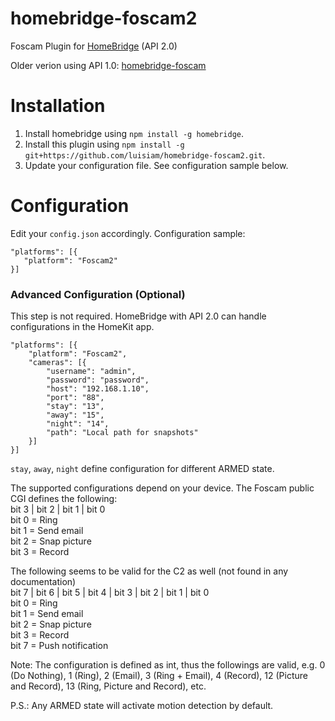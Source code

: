 # homebridge-foscam2
Foscam Plugin for [HomeBridge](https://github.com/nfarina/homebridge) (API 2.0)

Older verion using API 1.0: [homebridge-foscam](https://github.com/rooi/homebridge-foscam)

# Installation
1. Install homebridge using `npm install -g homebridge`.
2. Install this plugin using `npm install -g git+https://github.com/luisiam/homebridge-foscam2.git`.
3. Update your configuration file. See configuration sample below.

# Configuration
Edit your `config.json` accordingly. Configuration sample:
 ```
"platforms": [{
    "platform": "Foscam2"
}]
```

### Advanced Configuration (Optional)
This step is not required. HomeBridge with API 2.0 can handle configurations in the HomeKit app.
```
"platforms": [{
    "platform": "Foscam2",
    "cameras": [{
        "username": "admin",
        "password": "password",
        "host": "192.168.1.10",
        "port": "88",
        "stay": "13",
        "away": "15",
        "night": "14",
        "path": "Local path for snapshots"
    }]
}]

```
`stay`, `away`, `night` define configuration for different ARMED state.

The supported configurations depend on your device. The Foscam public CGI defines the following:<br>
bit 3 | bit 2 | bit 1 | bit 0<br>
bit 0 = Ring<br>
bit 1 = Send email<br>
bit 2 = Snap picture<br>
bit 3 = Record

The following seems to be valid for the C2 as well (not found in any documentation)<br>
bit 7 | bit 6 | bit 5 | bit 4 | bit 3 | bit 2 | bit 1 | bit 0<br>
bit 0 = Ring<br>
bit 1 = Send email<br>
bit 2 = Snap picture<br>
bit 3 = Record<br>
bit 7 = Push notification

Note: The configuration is defined as int, thus the followings are valid, e.g. 0 (Do Nothing), 1 (Ring), 2 (Email), 3 (Ring + Email), 4 (Record), 12 (Picture and Record), 13 (Ring, Picture and Record), etc.

P.S.: Any ARMED state will activate motion detection by default.

